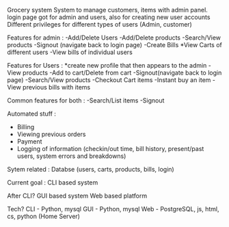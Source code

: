 Grocery system
System to manage customers, items with admin panel. login page got for admin and users, also for creating new user accounts
Different privileges for different types of users (Admin, customer)

Features for admin :
-Add/Delete Users
-Add/Delete products
-Search/View products
-Signout (navigate back to login page)
-Create Bills
*View Carts of different users
-View bills of individual users

Features for Users :
*create new profile that then appears to the admin
-View products
-Add to cart/Delete from cart
-Signout(navigate back to login page)
-Search/View products
-Checkout Cart items
-Instant buy an item
-View previous bills with items

Common features for both :
-Search/List items
-Signout

Automated stuff :
- Billing
- Viewing previous orders
- Payment
- Logging of information (checkin/out time, bill history, present/past users, system errors and breakdowns)


Sytem related :
Databse (users, carts, products, bills, login)

Current goal :
CLI based system

After CLI?
GUI based system
Web based platform

Tech?
CLI - Python, mysql
GUI - Python, mysql
Web - PostgreSQL, js, html, cs, python (Home Server)
